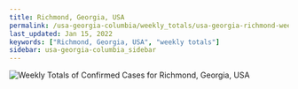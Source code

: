 ```yaml
---
title: Richmond, Georgia, USA
permalink: /usa-georgia-columbia/weekly_totals/usa-georgia-richmond-weekly_totals.html
last_updated: Jan 15, 2022
keywords: ["Richmond, Georgia, USA", "weekly totals"]
sidebar: usa-georgia-columbia_sidebar
---
```


![Weekly Totals of Confirmed Cases for Richmond, Georgia, USA](/covid_tracker/images/graphs/usa-georgia-richmond-weekly_totals_graph.png)
